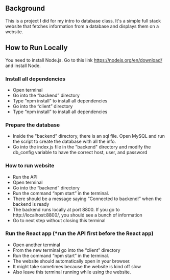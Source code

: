 ## Background
This is a project I did for my intro to database class. It's a simple full stack website that fetches information from a database and displays them on a website.

## How to Run Locally

You need to install Node.js. Go to this link https://nodejs.org/en/download/ and install Node. <br>

### Install all dependencies 
* Open terminal
* Go into the “backend” directory
* Type “npm install” to install all dependencies 
* Go into the “client” directory
* Type “npm install” to install all dependencies 

### Prepare the database
* Inside the "backend" directory, there is an sql file. Open MySQL and run the script to create the database with all the info.
* Go into the index.js file in the "backend" directory and modify the db_config variable to have the correct host, user, and password

### How to run website 
* Run the API
* Open terminal
* Go into the “backend” directory
* Run the command “npm start” in the terminal. 
* There should be a message saying “Connected to backend!” when the backend is ready
* The backend runs locally at port 8800. If you go to http://localhost:8800/, you should see a bunch of information 
* Go to next step without closing this terminal

### Run the React app (*run the API first before the React app)
* Open another terminal 
* From the new terminal go into the “client” directory
* Run the command “npm start” in the terminal. 
* The website should automatically open in your browser.
* It might take sometimes because the website is kind off slow 
* Also leave this terminal running while using the website.
